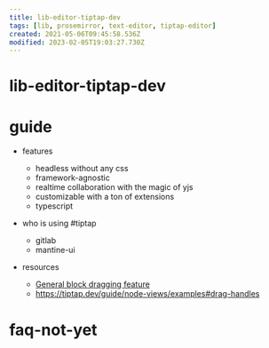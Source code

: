 ```yaml
---
title: lib-editor-tiptap-dev
tags: [lib, prosemirror, text-editor, tiptap-editor]
created: 2021-05-06T09:45:58.536Z
modified: 2023-02-05T19:03:27.730Z
---
```


# lib-editor-tiptap-dev

# guide

- features
  - headless without any css
  - framework-agnostic
  - realtime collaboration with the magic of yjs
  - customizable with a ton of extensions
  - typescript

- who is using #tiptap
  - gitlab
  - mantine-ui

- resources
  - [General block dragging feature](https://github.com/ueberdosis/tiptap/issues/323)
  - https://tiptap.dev/guide/node-views/examples#drag-handles
# faq-not-yet
